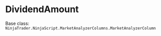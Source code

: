 # DividendAmount

Base class: `NinjaTrader.NinjaScript.MarketAnalyzerColumns.MarketAnalyzerColumn`

